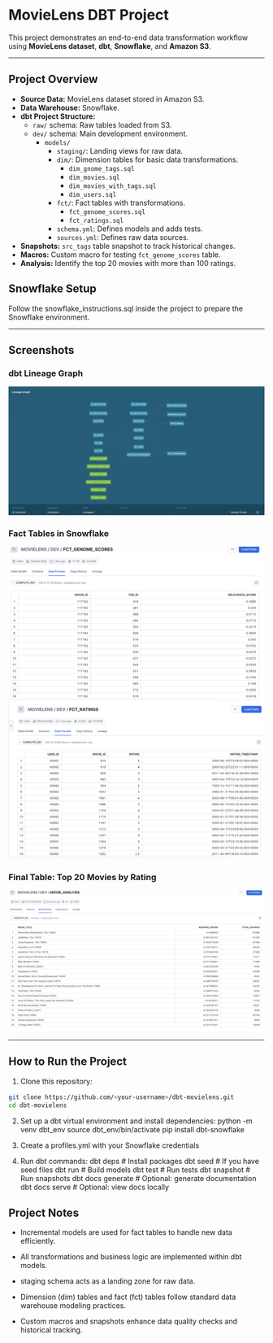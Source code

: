 # MovieLens DBT Project

This project demonstrates an end-to-end data transformation workflow using **MovieLens dataset**, **dbt**, **Snowflake**, and **Amazon S3**.

---

## Project Overview

- **Source Data:** MovieLens dataset stored in Amazon S3.
- **Data Warehouse:** Snowflake.
- **dbt Project Structure:**
  - `raw/` schema: Raw tables loaded from S3.
  - `dev/` schema: Main development environment.
    - `models/`
      - `staging/`: Landing views for raw data.
      - `dim/`: Dimension tables for basic data transformations.
        - `dim_gnome_tags.sql`
        - `dim_movies.sql`
        - `dim_movies_with_tags.sql`
        - `dim_users.sql`
      - `fct/`: Fact tables with transformations.
        - `fct_genome_scores.sql`
        - `fct_ratings.sql`
      - `schema.yml`: Defines models and adds tests.
      - `sources.yml`: Defines raw data sources.
- **Snapshots:** `src_tags` table snapshot to track historical changes.
- **Macros:** Custom macro for testing `fct_genome_scores` table.
- **Analysis:** Identify the top 20 movies with more than 100 ratings.


## Snowflake Setup

Follow the snowflake_instructions.sql inside the project to prepare the Snowflake environment.


---

## Screenshots

### dbt Lineage Graph
![Lineage Graph](images/dbt_struct.png)

### Fact Tables in Snowflake
![Fact Table: fct_genome_scores](images/fct_scores.png)
![Fact Table: fct_ratings](images/fct_ratings.png)

### Final Table: Top 20 Movies by Rating
![Top 20 Movies](images/movie_analysis.png)

---

## How to Run the Project

1. Clone this repository:
```bash
git clone https://github.com/<your-username>/dbt-movielens.git
cd dbt-movielens
 ```

2. Set up a dbt virtual environment and install dependencies:
python -m venv dbt_env
source dbt_env/bin/activate
pip install dbt-snowflake

3. Create a profiles.yml with your Snowflake credentials

4. Run dbt commands:
dbt deps          # Install packages
dbt seed          # If you have seed files
dbt run           # Build models
dbt test          # Run tests
dbt snapshot      # Run snapshots
dbt docs generate # Optional: generate documentation
dbt docs serve    # Optional: view docs locally

## Project Notes

- Incremental models are used for fact tables to handle new data efficiently.

- All transformations and business logic are implemented within dbt models.

- staging schema acts as a landing zone for raw data.

- Dimension (dim) tables and fact (fct) tables follow standard data warehouse modeling practices.

- Custom macros and snapshots enhance data quality checks and historical tracking.

